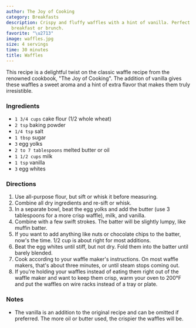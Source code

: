 ```yaml
---
author: The Joy of Cooking
category: Breakfasts
description: Crispy and fluffy waffles with a hint of vanilla. Perfect for a cozy
  breakfast or brunch.
favorite: "\u2713"
image: waffles.jpg
size: 4 servings
time: 30 minutes
title: Waffles
---
```

This recipe is a delightful twist on the classic waffle recipe from the renowned cookbook, "The Joy of Cooking". The addition of vanilla gives these waffles a sweet aroma and a hint of extra flavor that makes them truly irresistible.

### Ingredients

* `1 3/4 cups` cake flour (1/2 whole wheat)
* `2 tsp` baking powder
* `1/4 tsp` salt
* `1 tbsp` sugar
* `3` egg yolks
* `2 to 7 tablespoons` melted butter or oil
* `1 1/2 cups` milk
* `1 tsp` vanilla
* `3` egg whites

### Directions

1. Use all-purpose flour, but sift or whisk it before measuring. 
2. Combine all dry ingredients and re-sift or whisk. 
3. In a separate bowl, beat the egg yolks and add the butter (use 3 tablespoons for a more crisp waffle), milk, and vanilla. 
4. Combine with a few swift strokes. The batter will be slightly lumpy, like muffin batter. 
5. If you want to add anything like nuts or chocolate chips to the batter, now's the time. 1/2 cup is about right for most additions. 
6. Beat the egg whites until stiff, but not dry. Fold them into the batter until barely blended. 
7. Cook according to your waffle maker's instructions. On most waffle makers, that's about three minutes, or until steam stops coming out. 
8. If you're holding your waffles instead of eating them right out of the waffle maker and want to keep them crisp, warm your oven to 200°F and put the waffles on wire racks instead of a tray or plate.

### Notes

- The vanilla is an addition to the original recipe and can be omitted if preferred. The more oil or butter used, the crispier the waffles will be.